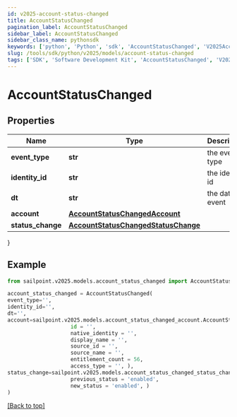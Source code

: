 ```yaml
---
id: v2025-account-status-changed
title: AccountStatusChanged
pagination_label: AccountStatusChanged
sidebar_label: AccountStatusChanged
sidebar_class_name: pythonsdk
keywords: ['python', 'Python', 'sdk', 'AccountStatusChanged', 'V2025AccountStatusChanged'] 
slug: /tools/sdk/python/v2025/models/account-status-changed
tags: ['SDK', 'Software Development Kit', 'AccountStatusChanged', 'V2025AccountStatusChanged']
---
```


# AccountStatusChanged


## Properties

Name | Type | Description | Notes
------------ | ------------- | ------------- | -------------
**event_type** | **str** | the event type | [optional] 
**identity_id** | **str** | the identity id | [optional] 
**dt** | **str** | the date of event | [optional] 
**account** | [**AccountStatusChangedAccount**](account-status-changed-account) |  | [optional] 
**status_change** | [**AccountStatusChangedStatusChange**](account-status-changed-status-change) |  | [optional] 
}

## Example

```python
from sailpoint.v2025.models.account_status_changed import AccountStatusChanged

account_status_changed = AccountStatusChanged(
event_type='',
identity_id='',
dt='',
account=sailpoint.v2025.models.account_status_changed_account.AccountStatusChanged_account(
                    id = '', 
                    native_identity = '', 
                    display_name = '', 
                    source_id = '', 
                    source_name = '', 
                    entitlement_count = 56, 
                    access_type = '', ),
status_change=sailpoint.v2025.models.account_status_changed_status_change.AccountStatusChanged_statusChange(
                    previous_status = 'enabled', 
                    new_status = 'enabled', )
)

```
[[Back to top]](#) 

